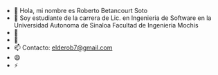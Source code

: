 - 👋 Hola, mi nombre es Roberto Betancourt Soto
- 👀 Soy estudiante de la carrera de Lic. en Ingenieria de Software en la Universidad Autonoma de Sinaloa Facultad de Ingenieria Mochis
- 🌱 
- 💞️
- 📫 Contacto: elderob7@gmail.com 
- 😄 
- ⚡ 

<!---
BoldRobb/BoldRobb is a ✨ special ✨ repository because its `README.md` (this file) appears on your GitHub profile.
You can click the Preview link to take a look at your changes.
--->
